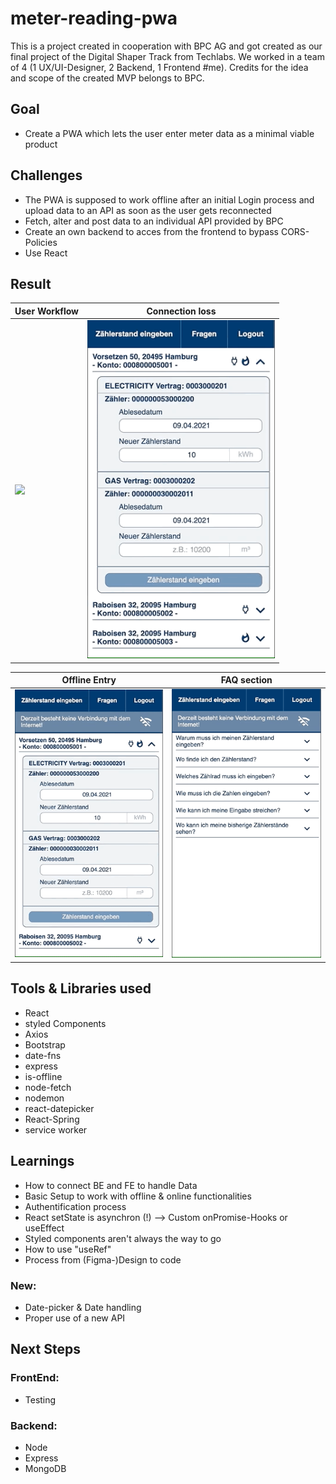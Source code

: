 # meter-reading-pwa
This is a project created in cooperation with BPC AG and got created as our final project of the Digital Shaper Track from Techlabs.
We worked in a team of 4 (1 UX/UI-Designer, 2 Backend, 1 Frontend #me). Credits for the idea and scope of the created MVP belongs to BPC.

## Goal
- Create a PWA which lets the user enter meter data as a minimal viable product

## Challenges
- The PWA is supposed to work offline after an initial Login process and upload data to an API as soon as the user gets reconnected
- Fetch, alter and post data to an individual API provided by BPC
- Create an own backend to acces from the frontend to bypass CORS-Policies
- Use React

## Result
| User Workflow | Connection loss |
| --- | --- |
| <img src="./showcase/userFlow.gif" width="300" /> | <img src="./showcase/ConnectionSwitch.gif" width="300" /> |

| Offline Entry | FAQ section |
| --- | --- |
| <img src="./showcase/OfflineEntry.gif" width="300" /> | <img src="./showcase/FAQ.gif" width="300" /> |

## Tools & Libraries used
- React
- styled Components
- Axios
- Bootstrap
- date-fns
- express
- is-offline
- node-fetch
- nodemon
- react-datepicker
- React-Spring
- service worker

## Learnings
- How to connect BE and FE to handle Data
- Basic Setup to work with offline & online functionalities
- Authentification process
- React setState is asynchron (!) --> Custom onPromise-Hooks or useEffect
- Styled components aren't always the way to go
- How to use "useRef"
- Process from (Figma-)Design to code

### New:
- Date-picker & Date handling
- Proper use of a new API

## Next Steps
### FrontEnd:
- Testing

### Backend:
- Node
- Express
- MongoDB
